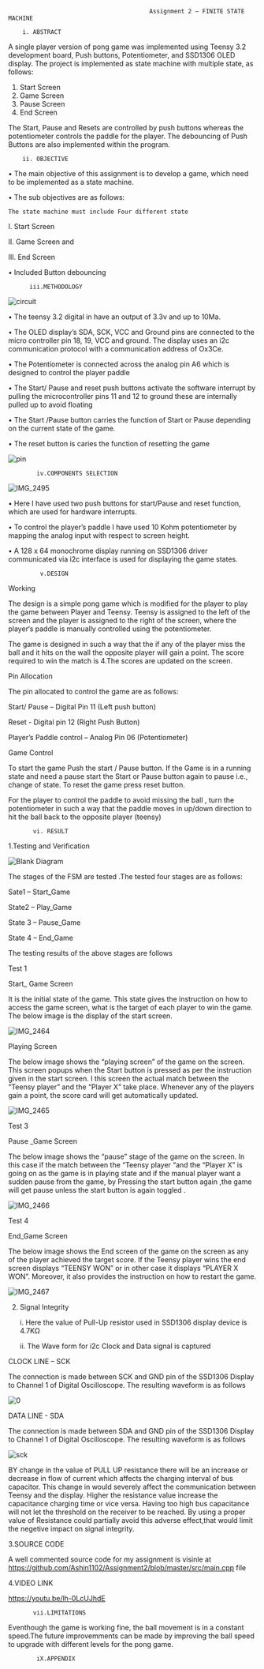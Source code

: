                                             Assignment 2 – FINITE STATE MACHINE
 
        i. ABSTRACT


A single player version of pong game was implemented using Teensy 3.2 development board, Push buttons, Potentiometer, and SSD1306 OLED display.
The project is implemented as state machine with multiple state, as follows:
1.	Start Screen
2.	Game Screen  
3. Pause Screen
4.	End Screen

The Start, Pause and Resets are controlled by push buttons whereas the potentiometer controls the paddle for the player.
The debouncing of Push Buttons are also implemented within the program.


        ii. OBJECTIVE

•	The main objective of this assignment is to develop a game, which need to be implemented as a state machine.

•	The sub objectives are as follows:

    The state machine must include Four different state
     
I.	Start Screen

II.	Game Screen and

III.	End Screen

•	Included Button debouncing 




          iii.METHODOLOGY
          
          

  ![circuit](https://user-images.githubusercontent.com/53546301/69624368-7106a600-10a9-11ea-9371-55554e8b4444.jpg)
 
•	The teensy 3.2 digital in have an output of 3.3v and up to 10Ma.

•	The OLED display’s SDA, SCK, VCC and Ground pins are connected to the micro controller pin 18, 19, VCC and ground. The display uses an   i2c communication protocol with a communication address of Ox3Ce.

•	The Potentiometer is connected across the analog pin A6 which is designed to control the player paddle

•	The  Start/ Pause and reset push buttons activate the software interrupt by pulling the microcontroller pins 11 and 12 to ground these   are internally pulled up to avoid floating

•	The Start /Pause button carries the function of Start or Pause depending on the current state of the game.

•	The reset button is caries the function of resetting the game

   ![pin](https://user-images.githubusercontent.com/53546301/69624375-72d06980-10a9-11ea-88b0-a2b98a82e587.jpg)


            iv.COMPONENTS SELECTION
            

  ![IMG_2495](https://user-images.githubusercontent.com/53546301/69625575-bdeb7c00-10ab-11ea-97c3-cc0afb2683f8.JPG)
   

•	Here I have used two push buttons for start/Pause and reset function, which are used for hardware interrupts. 

•	To control the player’s paddle I have used 10 Kohm potentiometer by mapping the analog input with respect to screen height.

•	A 128 x 64 monochrome display running on SSD1306 driver communicated via i2c interface is used for displaying the game states.


             v.DESIGN 


Working


The design is a simple pong game which is modified for the player to play the game between Player and Teensy. Teensy is assigned to the left of the screen and the player is assigned to the right of the screen, where the player‘s paddle is manually controlled using the potentiometer. 

The game is designed in such a way that the if any of the player miss the ball and it hits on the wall the opposite player will gain a point. The score required to win the match is 4.The scores are updated on the screen.


Pin Allocation


The pin allocated to control the game are as follows:

Start/ Pause – Digital Pin 11 (Left push button)

Reset - Digital pin 12 (Right Push Button)

Player’s Paddle control – Analog Pin 06 (Potentiometer)

Game Control


To start the game Push the start / Pause button. If the Game is in a running state and need a pause start the Start or Pause button again to pause i.e., change of state. To reset the game press reset button.

 For the player to control the paddle to avoid missing the ball , turn the potentiometer in such a way that the paddle moves in up/down direction to hit the ball back to the opposite player (teensy)

           vi. RESULT

1.Testing and Verification


  ![Blank Diagram](https://user-images.githubusercontent.com/53546301/69626899-72869d00-10ae-11ea-8b7a-5923be0353cd.jpeg)

The stages of the FSM are tested .The tested four stages are as follows:

Sate1 – Start_Game

State2 – Play_Game

State 3 – Pause_Game

State 4 – End_Game

The testing results of the above stages are follows



Test 1


Start_ Game  Screen



It is the initial state of the game. This state gives the instruction on how to access the game screen, what is the target of each player to win the game. The below image is the display of the start screen.


![IMG_2464](https://user-images.githubusercontent.com/53546301/69678413-60d2e300-110a-11ea-8c7d-fd4e29afd349.JPG)


Playing Screen


The below image shows the “playing screen” of the game on the screen. This screen popups when the Start button is pressed as per the instruction given in the start screen. I this screen the actual match between the “Teensy player” and the “Player X” take place. Whenever any of the players gain a point, the score card will get automatically updated. 


![IMG_2465](https://user-images.githubusercontent.com/53546301/69678469-7ea04800-110a-11ea-8a19-4cebfd1eafc4.JPG)

Test 3

Pause _Game Screen


The below image shows the “pause” stage of the game on the screen. In this case if the match between the “Teensy player “and the “Player X” is going on as the game is in playing state and if the manual player want a sudden pause from the game, by Pressing the start  button again ,the game will get pause unless the start button is again toggled .

![IMG_2466](https://user-images.githubusercontent.com/53546301/69678489-92e44500-110a-11ea-8e88-e9ab6c9f002e.JPG)

Test 4

End_Game  Screen



The below image shows the End screen of the game on the screen as any of the player achieved the target score. If the Teensy player wins the end screen displays “TEENSY WON” or in other case it displays “PLAYER X WON”. Moreover, it also provides the instruction on how to restart the game.


![IMG_2467](https://user-images.githubusercontent.com/53546301/69678544-c1fab680-110a-11ea-8a05-1dee4fbc1ae7.JPG)



2. Signal Integrity


   i.	Here the value of Pull-Up resistor used in SSD1306 display device is 4.7KΩ 

   ii.	The Wave form  for i2c  Clock and Data signal is captured

CLOCK LINE – SCK

The connection is made between SCK and GND pin of the SSD1306 Display to Channel 1 of Digital Oscilloscope. The resulting waveform is as follows

 ![0](https://user-images.githubusercontent.com/53546301/69634211-a1a10c80-10b6-11ea-87ba-2bd20a77cc50.jpg)



DATA LINE - SDA

The connection is made between SDA and GND pin of the SSD1306 Display to Channel 1 of Digital Oscilloscope. The resulting waveform is as follows


![sck](https://user-images.githubusercontent.com/53546301/69634284-c85f4300-10b6-11ea-9e6f-20ca1b79a420.jpg)





BY change in the value of PULL UP resistance there will be an increase or decrease in flow of current which affects  the charging  interval of bus capacitor. This change in  would severely affect the communication between Teensy and the display. Higher the resistance value increase the capacitance charging time or vice versa. Having too high bus capacitance will not let the threshold on the receiver to be reached. By using a proper value of Resistance could partially avoid this adverse effect,that would limit the negetive impact on signal integrity.


3.SOURCE CODE

A well commented source code for my assignment is visinle at https://github.com/Ashin1102/Assignment2/blob/master/src/main.cpp file

4.VIDEO LINK

  https://youtu.be/lh-0LcUJhdE

           vii.LIMITATIONS
           
  Eventhough the game is working fine, the ball movement is in a constant speed.The future improvemments can be made by improving the ball speed to upgrade with different levels for the pong game.
  
            iX.APPENDIX
            
  
